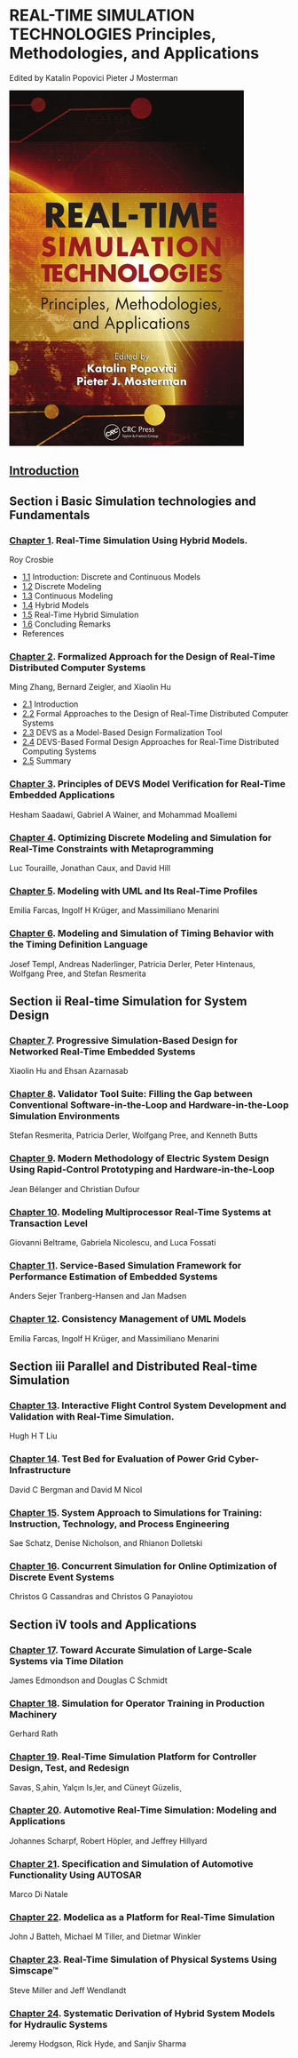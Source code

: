 # REAL-TIME SIMULATION TECHNOLOGIES Principles, Methodologies, and Applications

Edited by Katalin Popovici Pieter J Mosterman

![image-20220819231245628](media/image-20220819231245628.png)

## [Introduction](intro.md)

## Section i  Basic Simulation technologies and Fundamentals

### [Chapter 1](1.md). Real-Time Simulation Using Hybrid Models. 

Roy Crosbie

- [1.1](1_1.md)    Introduction: Discrete and Continuous Models
- [1.2](1_2.md)     Discrete Modeling
- [1.3](1_3.md)     Continuous Modeling
- [1.4](1_4.md)     Hybrid Models
- [1.5](1_5.md)     Real-Time Hybrid Simulation
- [1.6](1_6.md)     Concluding Remarks
- References

### [Chapter 2](2.md). Formalized Approach for the Design of Real-Time Distributed Computer Systems  

Ming Zhang, Bernard Zeigler, and Xiaolin Hu

- [2.1](2_1.md) Introduction 
- [2.2](2_2.md)   Formal Approaches to the Design of Real-Time Distributed Computer Systems
- [2.3](2_3.md)     DEVS as a Model-Based Design Formalization Tool
- [2.4](2_4.md)     DEVS-Based Formal Design Approaches for Real-Time Distributed Computing Systems
- [2.5](2_5.md)   Summary 

### [Chapter 3](3.md). Principles of DEVS Model Verification for Real-Time Embedded Applications

Hesham Saadawi, Gabriel A Wainer, and Mohammad Moallemi

### [Chapter 4](4.md). Optimizing Discrete Modeling and Simulation for Real-Time Constraints with Metaprogramming

Luc Touraille, Jonathan Caux, and David Hill

### [Chapter 5](5.md). Modeling with UML and Its Real-Time Profiles

Emilia Farcas, Ingolf H Krüger, and Massimiliano Menarini

### [Chapter 6](6.md). Modeling and Simulation of Timing Behavior with the Timing Definition Language

Josef Templ, Andreas Naderlinger, Patricia Derler, Peter Hintenaus, Wolfgang Pree, and Stefan Resmerita

## Section ii  Real-time Simulation for System Design

### [Chapter 7](7.md). Progressive Simulation-Based Design for Networked Real-Time Embedded Systems

Xiaolin Hu and Ehsan Azarnasab

### [Chapter 8](8.md). Validator Tool Suite: Filling the Gap between Conventional Software-in-the-Loop and Hardware-in-the-Loop Simulation Environments

Stefan Resmerita, Patricia Derler, Wolfgang Pree, and Kenneth Butts

### [Chapter 9](9.md). Modern Methodology of Electric System Design Using Rapid-Control Prototyping and Hardware-in-the-Loop

Jean Bélanger and Christian Dufour

### [Chapter 10](10.md). Modeling Multiprocessor Real-Time Systems at Transaction Level

Giovanni Beltrame, Gabriela Nicolescu, and Luca Fossati

### [Chapter 11](11.md). Service-Based Simulation Framework for Performance Estimation of Embedded Systems

Anders Sejer Tranberg-Hansen and Jan Madsen

### [Chapter 12](12.md). Consistency Management of UML Models

Emilia Farcas, Ingolf H Krüger, and Massimiliano Menarini

## Section iii  Parallel and Distributed Real-time Simulation

### [Chapter 13](13.md). Interactive Flight Control System Development and Validation with Real-Time Simulation. 

Hugh H T Liu

### [Chapter 14](14.md). Test Bed for Evaluation of Power Grid Cyber-Infrastructure

David C Bergman and David M Nicol

### [Chapter 15](15.md). System Approach to Simulations for Training: Instruction, Technology, and Process Engineering 

Sae Schatz, Denise Nicholson, and Rhianon Dolletski

### [Chapter 16](16.md). Concurrent Simulation for Online Optimization of Discrete Event Systems 

Christos G Cassandras and Christos G Panayiotou

## Section iV  tools and Applications

### [Chapter 17](17.md). Toward Accurate Simulation of Large-Scale Systems via Time Dilation

James Edmondson and Douglas C Schmidt

### [Chapter 18](18.md). Simulation for Operator Training in Production Machinery

Gerhard Rath 

### [Chapter 19](19.md). Real-Time Simulation Platform for Controller Design, Test, and Redesign

Savas¸ S¸ahin, Yalçın Is¸ler, and Cüneyt Güzelis¸

### [Chapter 20](20.md). Automotive Real-Time Simulation: Modeling and Applications

Johannes Scharpf, Robert Höpler, and Jeffrey Hillyard

### [Chapter 21](21.md). Specification and Simulation of Automotive Functionality Using AUTOSAR

Marco Di Natale

### [Chapter 22](22.md). Modelica as a Platform for Real-Time Simulation                

John J Batteh, Michael M Tiller, and Dietmar Winkler

### [Chapter 23](23.md). Real-Time Simulation of Physical Systems Using Simscape™ 

Steve Miller and Jeff Wendlandt

### [Chapter 24](24.md). Systematic Derivation of Hybrid System Models for Hydraulic Systems

Jeremy Hodgson, Rick Hyde, and Sanjiv Sharma